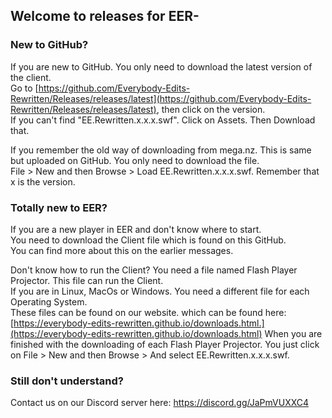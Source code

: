 ## Welcome to releases for EER-

### New to GitHub?

If you are new to GitHub. You only need to download the latest version of the client.  
Go to [https://github.com/Everybody-Edits-Rewritten/Releases/releases/latest](https://github.com/Everybody-Edits-Rewritten/Releases/releases/latest), then click on the version.  
If you can't find "EE.Rewritten.x.x.x.swf". Click on Assets. Then Download that.  

If you remember the old way of downloading from mega.nz. This is same but uploaded on GitHub. You only need to download the file.   
File > New and then Browse > Load EE.Rewritten.x.x.x.swf.  Remember that x is the version.  


 
### Totally new to EER?
If you are a new player in EER and don't know where to start.  
You need to download the Client file which is found on this GitHub.   
You can find more about this on the earlier messages. 

Don't know how to run the Client? You need a file named Flash Player Projector. This file can run the Client.  
If you are in Linux, MacOs or Windows. You need a different file for each Operating System.  
These files can be found on our website. which can be found here: [https://everybody-edits-rewritten.github.io/downloads.html.](https://everybody-edits-rewritten.github.io/downloads.html)
When you are finished with the downloading of each Flash Player Projector. You just click on File > New and then Browse > And select EE.Rewritten.x.x.x.swf.

### Still don't understand? 
Contact us on our Discord server here: https://discord.gg/JaPmVUXXC4
